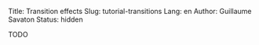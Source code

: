 Title: Transition effects
Slug: tutorial-transitions
Lang: en
Author: Guillaume Savaton
Status: hidden

TODO

